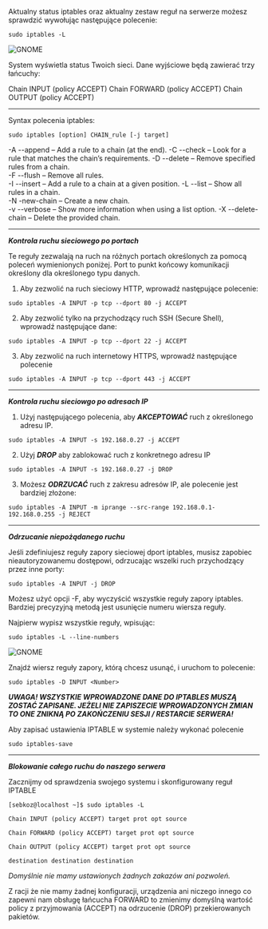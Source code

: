 Aktualny status iptables oraz aktualny zestaw reguł na serwerze możesz sprawdzić wywołując następujące polecenie:

```
sudo iptables -L
```

![GNOME](3_8_2_iptables2.png)

System wyświetla status Twoich sieci. Dane wyjściowe będą zawierać trzy łańcuchy:

Chain INPUT (policy ACCEPT) 
Chain FORWARD (policy ACCEPT) 
Chain OUTPUT (policy ACCEPT)
___

Syntax polecenia iptables:
```
sudo iptables [option] CHAIN_rule [-j target]
```

-A --append – Add a rule to a chain (at the end).
-C --check – Look for a rule that matches the chain’s requirements. 
-D --delete – Remove specified rules from a chain.  
-F --flush – Remove all rules.  
-I --insert – Add a rule to a chain at a given position.
-L --list – Show all rules in a chain.  
-N -new-chain – Create a new chain.  
-v --verbose – Show more information when using a list option. 
-X --delete-chain – Delete the provided chain.
___
***Kontrola ruchu sieciowego po portach***

Te reguły zezwalają na ruch na różnych portach określonych za pomocą poleceń wymienionych poniżej. Port to punkt końcowy komunikacji określony dla określonego typu danych.

1. Aby zezwolić na ruch sieciowy HTTP, wprowadź następujące polecenie:
```
sudo iptables -A INPUT -p tcp --dport 80 -j ACCEPT
```

2. Aby zezwolić tylko na przychodzący ruch SSH (Secure Shell), wprowadź następujące dane:
```
sudo iptables -A INPUT -p tcp --dport 22 -j ACCEPT
```

3. Aby zezwolić na ruch internetowy HTTPS, wprowadź następujące polecenie
```
sudo iptables -A INPUT -p tcp --dport 443 -j ACCEPT
```
___
***Kontrola ruchu sieciowgo po  adresach IP***

1. Użyj następującego polecenia, aby ***AKCEPTOWAĆ*** ruch z określonego adresu IP.
```
sudo iptables -A INPUT -s 192.168.0.27 -j ACCEPT
```

2. Użyj ***DROP*** aby zablokować ruch z konkretnego adresu IP
```
sudo iptables -A INPUT -s 192.168.0.27 -j DROP
```

3. Możesz ***ODRZUCAĆ*** ruch z zakresu adresów IP, ale polecenie jest bardziej złożone:
```
sudo iptables -A INPUT -m iprange --src-range 192.168.0.1-192.168.0.255 -j REJECT
```
___
***Odrzucanie niepożądanego ruchu***

Jeśli zdefiniujesz reguły zapory sieciowej dport iptables, musisz zapobiec nieautoryzowanemu dostępowi, odrzucając wszelki ruch przychodzący przez inne porty:

```
sudo iptables -A INPUT -j DROP
```

Możesz użyć opcji -F, aby wyczyścić wszystkie reguły zapory iptables. Bardziej precyzyjną metodą jest usunięcie numeru wiersza reguły.

Najpierw wypisz wszystkie reguły, wpisując:
```
sudo iptables -L --line-numbers
```

![GNOME](3_8_2_iptables3.png)

Znajdź wiersz reguły zapory, którą chcesz usunąć, i uruchom to polecenie:
```
sudo iptables -D INPUT <Number>
```

***UWAGA! WSZYSTKIE WPROWADZONE DANE DO IPTABLES MUSZĄ ZOSTAĆ ZAPISANE. JEŻELI NIE ZAPISZECIE WPROWADZONYCH ZMIAN TO ONE ZNIKNĄ PO ZAKOŃCZENIU SESJI / RESTARCIE SERWERA!***

Aby zapisać ustawienia IPTABLE w systemie należy wykonać polecenie

```
sudo iptables-save
```
___
***Blokowanie całego ruchu do naszego serwera***

Zacznijmy od sprawdzenia swojego systemu i skonfigurowany reguł IPTABLE
```
[sebkoz@localhost ~]$ sudo iptables -L

Chain INPUT (policy ACCEPT) target prot opt source

Chain FORWARD (policy ACCEPT) target prot opt source

Chain OUTPUT (policy ACCEPT) target prot opt source

destination destination destination
```
*Domyślnie nie mamy ustawionych żadnych zakazów ani pozwoleń.*

Z racji że nie mamy żadnej konfiguracji, urządzenia ani niczego innego co zapewni nam obsługę łańcucha FORWARD to zmienimy domyślną wartość policy z przyjmowania (ACCEPT) na odrzucenie (DROP) przekierowanych pakietów.